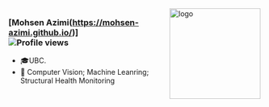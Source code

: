 <img src="https://github-readme-stats.vercel.app/api?username=mohsen-azimi&show_icons=true&count_private=true" alt="logo" height="180" align="right" style="margin: 5px; margin-bottom: 20px;" />

### [Mohsen Azimi(https://mohsen-azimi.github.io/)] &nbsp;&nbsp; &nbsp;&nbsp; &nbsp;&nbsp;&nbsp;&nbsp; &nbsp;&nbsp;   ![Profile views](https://gpvc.arturio.dev/mohsen-azimi) 

- :mortar_board:UBC.
- :hammer: Computer Vision; Machine Leanring; Structural Health Monitoring
